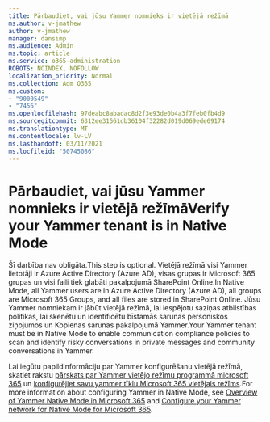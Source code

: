 ```yaml
---
title: Pārbaudiet, vai jūsu Yammer nomnieks ir vietējā režīmā
ms.author: v-jmathew
author: v-jmathew
manager: dansimp
ms.audience: Admin
ms.topic: article
ms.service: o365-administration
ROBOTS: NOINDEX, NOFOLLOW
localization_priority: Normal
ms.collection: Adm_O365
ms.custom:
- "9000549"
- "7456"
ms.openlocfilehash: 97deabc8abadac8d2f3e93de0b4a3f7feb0fb4d9
ms.sourcegitcommit: 6312ee31561db36104f32282d019d069ede69174
ms.translationtype: MT
ms.contentlocale: lv-LV
ms.lasthandoff: 03/11/2021
ms.locfileid: "50745086"
---
```

# <a name="verify-your-yammer-tenant-is-in-native-mode"></a><span data-ttu-id="a70ab-102">Pārbaudiet, vai jūsu Yammer nomnieks ir vietējā režīmā</span><span class="sxs-lookup"><span data-stu-id="a70ab-102">Verify your Yammer tenant is in Native Mode</span></span>

<span data-ttu-id="a70ab-103">Šī darbība nav obligāta.</span><span class="sxs-lookup"><span data-stu-id="a70ab-103">This step is optional.</span></span> <span data-ttu-id="a70ab-104">Vietējā režīmā visi Yammer lietotāji ir Azure Active Directory (Azure AD), visas grupas ir Microsoft 365 grupas un visi faili tiek glabāti pakalpojumā SharePoint Online.</span><span class="sxs-lookup"><span data-stu-id="a70ab-104">In Native Mode, all Yammer users are in Azure Active Directory (Azure AD), all groups are Microsoft 365 Groups, and all files are stored in SharePoint Online.</span></span> <span data-ttu-id="a70ab-105">Jūsu Yammer nomniekam ir jābūt vietējā režīmā, lai iespējotu saziņas atbilstības politikas, lai skenētu un identificētu bīstamās sarunas personiskos ziņojumos un Kopienas sarunas pakalpojumā Yammer.</span><span class="sxs-lookup"><span data-stu-id="a70ab-105">Your Yammer tenant must be in Native Mode to enable communication compliance policies to scan and identify risky conversations in private messages and community conversations in Yammer.</span></span>  
  
<span data-ttu-id="a70ab-106">Lai iegūtu papildinformāciju par Yammer konfigurēšanu vietējā režīmā, skatiet rakstu [pārskats par Yammer vietējo režīmu programmā microsoft 365](https://go.microsoft.com/fwlink/?linkid=2129829) un [konfigurējiet savu yammer tīklu Microsoft 365 vietējais režīms](https://go.microsoft.com/fwlink/?linkid=2129772).</span><span class="sxs-lookup"><span data-stu-id="a70ab-106">For more information about configuring Yammer in Native Mode, see [Overview of Yammer Native Mode in Microsoft 365](https://go.microsoft.com/fwlink/?linkid=2129829) and [Configure your Yammer network for Native Mode for Microsoft 365](https://go.microsoft.com/fwlink/?linkid=2129772).</span></span>
